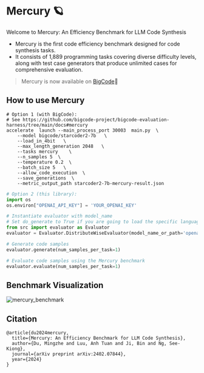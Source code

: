 # Mercury 🪐

Welcome to Mercury: An Efficiency Benchmark for LLM Code Synthesis

* Mercury is the first code efficiency benchmark designed for code synthesis tasks.
* It consists of 1,889 programming tasks covering diverse difficulty levels, along with test case generators that produce unlimited cases for comprehensive evaluation.

> Mercury is now available on [BigCode](https://github.com/bigcode-project/bigcode-evaluation-harness/tree/main/docs#mercury)🌟

## How to use Mercury
```shell
# Option 1 (with BigCode):
# See https://github.com/bigcode-project/bigcode-evaluation-harness/tree/main/docs#mercury
accelerate  launch --main_process_port 30003  main.py  \
    --model bigcode/starcoder2-7b   \
    --load_in_4bit   \
    --max_length_generation 2048   \
    --tasks mercury    \
    --n_samples 5  \
    --temperature 0.2  \
    --batch_size 5   \
    --allow_code_execution  \
    --save_generations  \
    --metric_output_path starcoder2-7b-mercury-result.json
```

```python
# Option 2 (this library):
import os
os.environ["OPENAI_API_KEY"] = 'YOUR_OPENAI_KEY'

# Instantiate evaluator with model_name
# Set do_generate to True if you are going to load the specific language model during evaluator initialization.
from src import evaluator as Evaluator
evaluator = Evaluator.DistributeWiseEvaluator(model_name_or_path='openai/gpt-3.5-turbo-1106', do_generate=True)

# Generate code samples
evaluator.generate(num_samples_per_task=1)

# Evaluate code samples using the Mercury benchmark
evaluator.evaluate(num_samples_per_task=1)
```
## Benchmark Visualization
![mercury_benchmark](https://github.com/Elfsong/Mercury/assets/12135272/4b4b2126-a06c-43dc-ae16-2848d9f77a69)

## Citation
```
@article{du2024mercury,
  title={Mercury: An Efficiency Benchmark for LLM Code Synthesis},
  author={Du, Mingzhe and Luu, Anh Tuan and Ji, Bin and Ng, See-Kiong},
  journal={arXiv preprint arXiv:2402.07844},
  year={2024}
}

```

